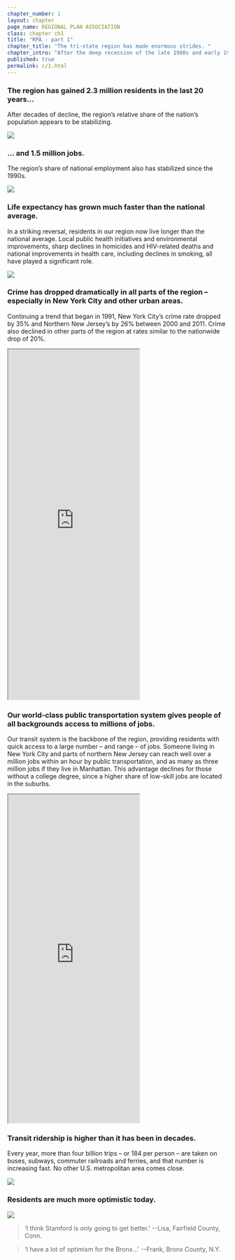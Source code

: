 ```yaml
---
chapter_number: 1
layout: chapter
page_name: REGIONAL PLAN ASSOCIATION
class: chapter ch1
title: "RPA - part 1"
chapter_title: "The tri-state region has made enormous strides. "
chapter_intro: "After the deep recession of the late 1980s and early 1990s, the tri-state region has bounced back. People are choosing to live here and the economy is flourishing. New York City is now one of the safest big cities in the nation. Public health has improved, as has quality of life. <p><p> A number of global trends have fueled this renaissance, from economic changes that favor places with large concentrations of highly educated workers to demographic changes that make walkable, transit-oriented communities more desirable. Intentional policy choices, some made decades ago, have allowed the region to capitalize on these trends and lead an international urban revival."
published: true
permalink: c/1.html
---
```


### The region has gained 2.3 million residents in the last 20 years…
After decades of decline, the region’s relative share of the nation’s population appears to be stabilizing.

<img src="/media/1_Population.png" class="img-responsive" />

### … and 1.5 million jobs.
The region’s share of national employment also has stabilized since the 1990s.

<img src="/media/1_Employment.png" class="img-responsive" />

### Life expectancy has grown much faster than the national average.
In a striking reversal, residents in our region now live longer than the national average. Local public health initiatives and environmental improvements, sharp declines in homicides and HIV-related deaths and national improvements in health care, including declines in smoking, all have played a significant role.

<img src="/media/1_Life Expectancy.png" class="img-responsive" />

### Crime has dropped dramatically in all parts of the region – especially in New York City and other urban areas.
Continuing a trend that began in 1991, New York City’s crime rate dropped by 35% and Northern New Jersey’s by 26% between 2000 and 2011. Crime also declined in other parts of the region at rates similar to the nationwide drop of 20%.

<iframe src="http://volkanunsal.github.io/rpa/maps/crime.html" class="wrap-map" height="800"></iframe>

### Our world-class public transportation system gives people of all backgrounds access to millions of jobs.
Our transit system is the backbone of the region, providing residents with quick access to a large number – and range – of jobs. Someone living in New York City and parts of northern New Jersey can reach well over a million jobs within an hour by public transportation, and as many as three million jobs if they live in Manhattan. This advantage declines for those without a college degree, since a higher share of low-skill jobs are located in the suburbs.

<iframe src="http://volkanunsal.github.io/rpa/maps/jobs.html" class="wrap-map" height="750"></iframe>

### Transit ridership is higher than it has been in decades.
Every year, more than four billion trips – or 184 per person – are taken on buses, subways, commuter railroads and ferries, and that number is increasing fast. No other U.S. metropolitan area comes close.

<img src="/media/1_Number of Daily Passengers.png" class="img-responsive" />

### Residents are much more optimistic today.

<img src="/media/1_Share of Residents of the Tri-State Region That Believe.png" class="img-responsive" />


> ‘I think Stamford is only going to get better.’
--Lisa, Fairfield County, Conn.

> ‘I have a lot of optimism for the Bronx…'
--Frank, Bronx County, N.Y.